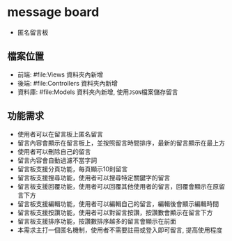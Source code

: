# message board
- 匿名留言板

## 檔案位置
- 前端: #file:Views 資料夾內新增
- 後端: #file:Controllers 資料夾內新增
- 資料庫: #file:Models 資料夾內新增, 使用`JSON`檔案儲存留言

## 功能需求
- 使用者可以在留言板上匿名留言
- 留言內容會顯示在留言板上，並按照留言時間排序，最新的留言顯示在最上方
- 使用者可以刪除自己的留言
- 留言內容會自動過濾不當字詞
- 留言板支援分頁功能，每頁顯示10則留言
- 留言板支援搜尋功能，使用者可以搜尋特定關鍵字的留言
- 留言板支援回覆功能，使用者可以回覆其他使用者的留言，回覆會顯示在原留言下方
- 留言板支援編輯功能，使用者可以編輯自己的留言，編輯後會顯示編輯時間
- 留言板支援按讚功能，使用者可以對留言按讚，按讚數會顯示在留言下方
- 留言板支援排序功能，按讚數排序越多的留言會顯示在前面
- 本需求主打一個匿名機制，使用者不需要註冊或登入即可留言, 提高使用程度

